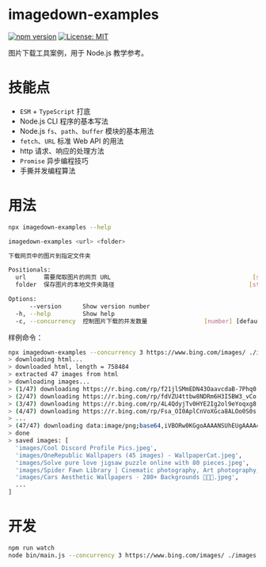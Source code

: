 # imagedown-examples

[![npm version](https://img.shields.io/npm/v/imagedown-example.svg)](https://www.npmjs.com/package/imagedown-example)
[![License: MIT](https://img.shields.io/badge/License-MIT-yellow.svg)](https://opensource.org/licenses/MIT)

图片下载工具案例，用于 Node.js 教学参考。

# 技能点

- `ESM` + `TypeScript` 打底
- Node.js CLI 程序的基本写法
- Node.js `fs`、`path`、`buffer` 模块的基本用法
- `fetch`、`URL` 标准 Web API 的用法
- http 请求、响应的处理方法
- `Promise` 异步编程技巧
- 手撕并发编程算法

# 用法

```bash
npx imagedown-examples --help

imagedown-examples <url> <folder>

下载网页中的图片到指定文件夹

Positionals:
  url     需要爬取图片的网页 URL                                        [string]
  folder  保存图片的本地文件夹路径                                      [string]

Options:
      --version      Show version number                               [boolean]
  -h, --help         Show help                                         [boolean]
  -c, --concurrency  控制图片下载的并发数量                [number] [default: 1]
```

样例命令：

```bash
npx imagedown-examples --concurrency 3 https://www.bing.com/images/ ./images
> downloading html...
> downloaded html, length = 758484
> extracted 47 images from html
> downloading images...
> (1/47) downloading https://r.bing.com/rp/f21jlSMmEDN43OaavcdaB-7Phq0.svg
> (2/47) downloading https://r.bing.com/rp/fdVZU4ttbw8NDRm6H3I5BW3_vCo.svg
> (3/47) downloading https://r.bing.com/rp/4L4QdyjTv0HYE2Ig2ol9eYoqxg8.svg
> (4/47) downloading https://r.bing.com/rp/Fsa_OI0AplCnVoXGca8ALOo0S0s.svg
> ...
> (47/47) downloading data:image/png;base64,iVBORw0KGgoAAAANSUhEUgAAAA4AAAAOCAYAAAAfSC3RAAAANElEQVQokWMwTtv9nxzMMKpxhGv8/x+B0SQXIMuhY1waLwCxAKkaPwCxAT5NuDQmENIEwgA05eEwFjHcAQAAAABJRU5ErkJggg==
> done
> saved images: [
  'images/Cool Discord Profile Pics.jpeg',
  'images/OneRepublic Wallpapers (45 images) - WallpaperCat.jpeg',
  'images/Solve pure love jigsaw puzzle online with 80 pieces.jpeg',
  'images/Spider Fawn Library | Cinematic photography, Art photography, Photography inspiration.jpeg',
  'images/Cars Aesthetic Wallpapers · 280+ Backgrounds 🚗🚕🚙.jpeg',
  ...
]
```

# 开发

```bash
npm run watch
node bin/main.js --concurrency 3 https://www.bing.com/images/ ./images
```
